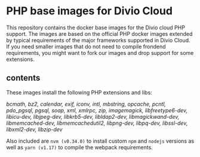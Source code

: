 # PHP base images for Divio Cloud

This repository contains the docker base images for the Divio cloud PHP support.
The images are based on the official PHP docker images extended by typical requirements of the major frameworks supported in Divio Cloud.
If you need smaller images that do not need to compile frondend requirements, you might want to fork our images and drop support for some extensions.

## contents

These images install the following PHP extensions and libs:

_bcmath, bz2, calendar, exif, iconv, intl, mbstring, opcache, pcntl, pdo_pgsql, pgsql, soap, xml, xmlrpc, zip, imagemagick, libfreetype6-dev, libicu-dev, libjpeg-dev, libkrb5-dev, libldap2-dev, libmagickwand-dev, libmemcached-dev, libmemcachedutil2, libpng-dev, libpq-dev, libssl-dev, libxml2-dev, libzip-dev_

Also included are `nvm (v0.34.0)` to install custom `npm` and `nodejs` versions as well as `yarn (v1.17)` to compile the webpack requirements.
